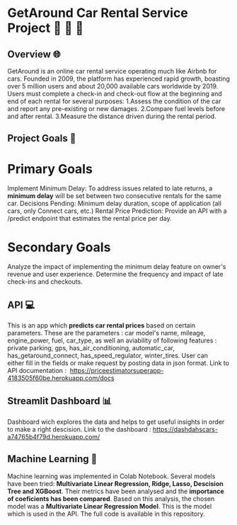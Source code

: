 # GetAround Car Rental Service Project 🚗 🚗 🚗

## Overview 🌐
GetAround is an online car rental service operating much like Airbnb for cars. Founded in 2009, the platform has experienced rapid growth, boasting over 5 million users and about 20,000 available cars worldwide by 2019. Users must complete a check-in and check-out flow at the beginning and end of each rental for several purposes:
1.Assess the condition of the car and report any pre-existing or new damages. 
2.Compare fuel levels before and after rental. 
3.Measure the distance driven during the rental period.

## Project Goals 🎯

# Primary Goals
Implement Minimum Delay: To address issues related to late returns, a **minimum delay** will be set between two consecutive rentals for the same car. Decisions Pending: Minimum delay duration, scope of application (all cars, only Connect cars, etc.) Rental Price Prediction: Provide an API with a /predict endpoint that estimates the rental price per day.

# Secondary Goals
Analyze the impact of implementing the minimum delay feature on owner's revenue and user experience. Determine the frequency and impact of late check-ins and checkouts.

## API 💻
This is an app which **predicts car rental prices** based on certain parameters. These are the parameters : car model's name, mileage, engine_power, fuel, car_type, as well an aviability of following features : private parking, gps, has_air_conditioning, automatic_car, has_getaround_connect, has_speed_regulator, winter_tires.
User can either fill in the fields or make request by posting data in json format.
Link to API documentation : 
https://priceestimatorsuperapp-4183505f60be.herokuapp.com/docs

## Streamlit Dashboard 📊
Dashboard wich explores the data and helps to get useful insights in order to make a right descision. Link to the dashboard : 
https://dashdahscars-a74765b4f79d.herokuapp.com/

## Machine Learning 🤖
Machine learning was implemented in Colab Notebook. Several models have been tried: **Multivariate Linear Regression, Ridge, Lasso, Descision Tree and XGBoost**. 
Their metrics have been analysed and the **importance of coeficients has been compared**.
Based on this analysis, the chosen model was a **Multivariate Linear Regression Model**. This is the model which is used in the API.
The full code is available in this repository.

